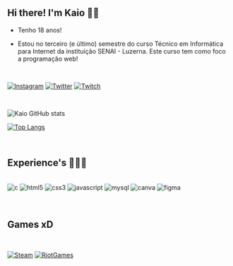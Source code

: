 ## Hi there! I'm Kaio 👋🏻

- Tenho 18 anos!

- Estou no terceiro (e último) semestre do curso Técnico em Informática para Internet da instituição SENAI - Luzerna. Este curso tem como foco a programação web!

<br>

[![Instagram](https://img.shields.io/badge/Instagram-E4405F?style=for-the-badge&logo=instagram&logoColor=white)](https://www.instagram.com/kaio.manfroi/)
[![Twitter](https://img.shields.io/badge/Twitter-1DA1F2?style=for-the-badge&logo=twitter&logoColor=whit)](https://twitter.com/littlekaio)
[![Twitch](https://img.shields.io/badge/Twitch-9146FF?style=for-the-badge&logo=twitch&logoColor=white)](https://twitch.tv/kaiowxz)

<br>

![Kaio GitHub stats](https://github-readme-stats.vercel.app/api?username=KaioManf&show_icons=true&theme=radical)

[![Top Langs](https://github-readme-stats.vercel.app/api/top-langs/?username=KaioManf&hide_progress=true)](https://github.com/anuraghazra/github-readme-stats)

<br>

## Experience's 👨🏻‍💻

<div style="display: inline_block"><br>
    <img alt="c" src="https://img.shields.io/badge/C-00599C?style=for-the-badge&logo=c&logoColor=white">
    <img alt="html5" src="https://img.shields.io/badge/HTML5-E34F26?style=for-the-badge&logo=html5&logoColor=white">
    <img alt="css3" src="https://img.shields.io/badge/CSS3-1572B6?style=for-the-badge&logo=css3&logoColor=white">
    <img alt="javascript" src="https://img.shields.io/badge/JavaScript-323330?style=for-the-badge&logo=javascript&logoColor=F7DF1E">
    <img alt="mysql" src="https://img.shields.io/badge/MySQL-00000F?style=for-the-badge&logo=mysql&logoColor=white">
    <img alt="canva" src="https://img.shields.io/badge/Canva-%2300C4CC.svg?&style=for-the-badge&logo=Canva&logoColor=white">
    <img alt="figma" src="https://img.shields.io/badge/Figma-F24E1E?style=for-the-badge&logo=figma&logoColor=white">
</div>

<br>
<br>

## Games xD
<br>
<div style="display: inline_block">

[![Steam](https://img.shields.io/badge/Steam-000000?style=for-the-badge&logo=steam&logoColor=white)](https://steamcommunity.com/id/kaiohen/)
[![RiotGames](https://img.shields.io/badge/Riot_Games-D32936?style=for-the-badge&logo=riot-games&logoColor=white)](https://tracker.gg/valorant/profile/riot/Kaio%20F1%23666/overview)

</div>
